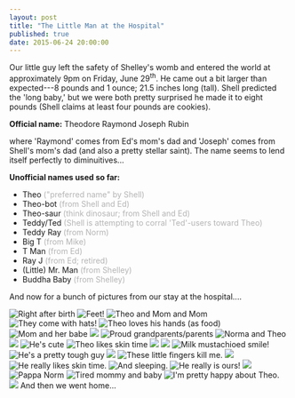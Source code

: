 ```yaml
---
layout: post
title: "The Little Man at the Hospital"
published: true
date: 2015-06-24 20:00:00
---
```

Our little guy left the safety of Shelley's womb and entered the world at approximately 9pm on Friday, June 29<sup>th</sup>. He came out a bit larger than expected---8 pounds and 1 ounce; 21.5 inches long (tall). Shell predicted the 'long baby,' but we were both pretty surprised he made it to eight pounds (Shell claims at least four pounds are cookies).

**Official name:** Theodore Raymond Joseph Rubin

where 'Raymond' comes from Ed's mom's dad and 'Joseph' comes from Shell's mom's dad (and also a pretty stellar saint). The name seems to lend itself perfectly to diminuitives...

**Unofficial names used so far:**

- Theo <span style="color: #b4b4b4;">("preferred name" by Shell)</span>
- Theo-bot <span style="color: #b4b4b4;">(from Shell and Ed)</span>
- Theo-saur <span style="color: #b4b4b4;">(think dinosaur; from Shell and Ed)</span>
- Teddy/Ted <span style="color: #b4b4b4;">(Shell is attempting to corral 'Ted'-users toward Theo)</span>
- Teddy Ray <span style="color: #b4b4b4;">(from Norm)</span>
- Big T <span style="color: #b4b4b4;">(from Mike)</span>
- T Man <span style="color: #b4b4b4;">(from Ed)</span>
- Ray J <span style="color: #b4b4b4;">(from Ed; retired)</span>
- (Little) Mr. Man <span style="color: #b4b4b4;">(from Shelley)</span>
- Buddha Baby <span style="color: #b4b4b4;">(from Shelley)</span>

And now for a bunch of pictures from our stay at the hospital....

![Right after birth](https://dl.dropboxusercontent.com/u/72656879/Theo/Set1Favorites/DSCF3238.jpg)
![Feet!](https://dl.dropboxusercontent.com/u/72656879/Theo/Set1Favorites/DSCF3261.jpg)
![Theo and Mom and Mom](https://dl.dropboxusercontent.com/u/72656879/Theo/Set1Favorites/DSCF3264.jpg)
![They come with hats!](https://dl.dropboxusercontent.com/u/72656879/Theo/Set1Favorites/DSCF3282.jpg)
![Theo loves his hands (as food)](https://dl.dropboxusercontent.com/u/72656879/Theo/Set1Favorites/DSCF3287.jpg)
![Mom and her babe](https://dl.dropboxusercontent.com/u/72656879/Theo/Set1Favorites/DSCF3308.jpg)
![](https://dl.dropboxusercontent.com/u/72656879/Theo/Set1Favorites/DSCF3331.jpg)
![Proud grandparents/parents](https://dl.dropboxusercontent.com/u/72656879/Theo/Set1Favorites/DSCF3337.jpg)
![Norma and Theo](https://dl.dropboxusercontent.com/u/72656879/Theo/Set1Favorites/DSCF3347.jpg)
![](https://dl.dropboxusercontent.com/u/72656879/Theo/Set1Favorites/DSCF3349.jpg)
![He's cute](https://dl.dropboxusercontent.com/u/72656879/Theo/Set1Favorites/DSCF3361.jpg)
![Theo likes skin time](https://dl.dropboxusercontent.com/u/72656879/Theo/Set1Favorites/DSCF3370.jpg)
![](https://dl.dropboxusercontent.com/u/72656879/Theo/Set1Favorites/DSCF3383.jpg)
![](https://dl.dropboxusercontent.com/u/72656879/Theo/Set1Favorites/DSCF3408.jpg)
![Milk mustachioed smile!](https://dl.dropboxusercontent.com/u/72656879/Theo/Set1Favorites/DSCF3419.jpg)
![He's a pretty tough guy](https://dl.dropboxusercontent.com/u/72656879/Theo/Set1Favorites/DSCF3435.jpg)
![](https://dl.dropboxusercontent.com/u/72656879/Theo/Set1Favorites/DSCF3441.jpg)
![These little fingers kill me.](https://dl.dropboxusercontent.com/u/72656879/Theo/Set1Favorites/DSCF3443.jpg)
![](https://dl.dropboxusercontent.com/u/72656879/Theo/Set1Favorites/DSCF3448.jpg)
![He really likes skin time.](https://dl.dropboxusercontent.com/u/72656879/Theo/Set1Favorites/DSCF3458.jpg)
![And sleeping.](https://dl.dropboxusercontent.com/u/72656879/Theo/Set1Favorites/DSCF3468.jpg)
![He really is ours!](https://dl.dropboxusercontent.com/u/72656879/Theo/Set1Favorites/DSCF3469.jpg)
![](https://dl.dropboxusercontent.com/u/72656879/Theo/Set1Favorites/DSCF3471.jpg)
![Pappa Norm](https://dl.dropboxusercontent.com/u/72656879/Theo/Set1Favorites/DSCF3479.jpg)
![Tired mommy and baby](https://dl.dropboxusercontent.com/u/72656879/Theo/Set1Favorites/DSCF3503.jpg)
![I'm pretty happy about Theo.](https://dl.dropboxusercontent.com/u/72656879/Theo/Set1Favorites/DSCF3509.jpg)
![](https://dl.dropboxusercontent.com/u/72656879/Theo/Set1Favorites/DSCF3517.jpg)
And then we went home...
